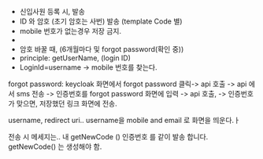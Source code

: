 - 신입사원 등록 시, 발송
- ID 와 암호 (초기 암호는 사번) 발송 (template Code 별)
- mobile 번호가 없는경우 저장 금지.
- 
- 암호 바꿀 때, (6개월마다 및 forgot password(확인 중))
- principle: getUserName, (login ID)
- LoginId=username -> mobile 번호를 찾는다.

forgot password:
keycloak 화면에서 forgot password 클릭-> api 호출 -> api 에서 sms 전송 -> 인증번호를 forgot password 화면에 입력 -> api 호출, -> 인증번호가 맞으면, 저장했던 링크 화면에 전송.


username, redirect uri.. 
username을 mobile and email 로 화면을 띄운다.ㅏ

전송 시 메세지는.. 내 getNewCode () 인증번호 를 같이 발송 합니다.
getNewCode() 는 생성해야 함.
